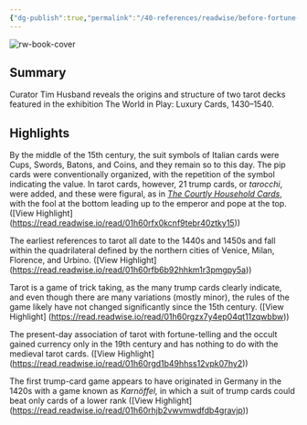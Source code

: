 ```yaml
---
{"dg-publish":true,"permalink":"/40-references/readwise/before-fortune-telling-the-history-and-structure-of-tarot-cards/","tags":["rw/articles"]}
---
```


![rw-book-cover](http://www.metmuseum.org/-/media/images/blogs/in-season/2016/world-in-play/post-6/queen-of-swords.jpg?sc_lang=en)

## Summary

Curator Tim Husband reveals the origins and structure of two tarot decks featured in the exhibition The World in Play: Luxury Cards, 1430–1540.

## Highlights

By the middle of the 15th century, the suit symbols of Italian cards were Cups, Swords, Batons, and Coins, and they remain so to this day. The pip cards were conventionally organized, with the repetition of the symbol indicating the value. In tarot cards, however, 21 trump cards, or *tarocchi*, were added, and these were figural, as in *[The Courtly Household Cards](https://www.metmuseum.org/blogs/in-season/2016/hunt-and-house)*, with the fool at the bottom leading up to the emperor and pope at the top. ([View Highlight] (https://read.readwise.io/read/01h60rfx0kcnf9tebr40ztky15))


The earliest references to tarot all date to the 1440s and 1450s and fall within the quadrilateral defined by the northern cities of Venice, Milan, Florence, and Urbino. ([View Highlight] (https://read.readwise.io/read/01h60rfb6b92hhkm1r3pmgpy5a))


Tarot is a game of trick taking, as the many trump cards clearly indicate, and even though there are many variations (mostly minor), the rules of the game likely have not changed significantly since the 15th century. ([View Highlight] (https://read.readwise.io/read/01h60rgzx7y4ep04qt11zqwbbw))


The present-day association of tarot with fortune-telling and the occult gained currency only in the 19th century and has nothing to do with the medieval tarot cards. ([View Highlight] (https://read.readwise.io/read/01h60rgd1b49hhss12vpk07hy2))


The first trump-card game appears to have originated in Germany in the 1420s with a game known as *Karnöffel,* in which a suit of trump cards could beat only cards of a lower rank ([View Highlight] (https://read.readwise.io/read/01h60rhjb2vwvmwdfdb4gravjp))


